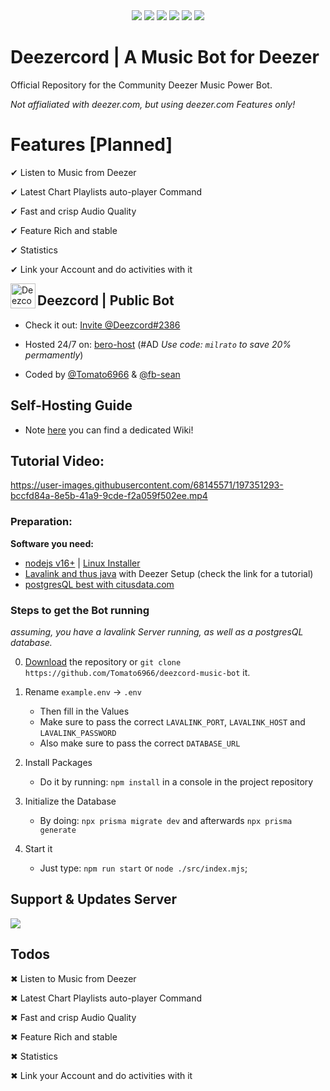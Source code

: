 <div align="center">
 <a href="https://discord.gg/7KJnTDKQ8N" target="_blank"><img src="https://img.shields.io/maintenance/yes/2023?style=for-the-badge" /></a>
 <a href="https://discord.gg/7KJnTDKQ8N" target="_blank"><img src="https://img.shields.io/discord/1034415148263297045?color=blue&label=support&style=for-the-badge&logoColor=white" /></a>
 <a href="https://www.deezer.com" target="_blank"><img src="https://img.shields.io/badge/Deezer-FEAA2D?style=for-the-badge&logo=deezer&logoColor=white"/></a>
 <a href="https://www.postgresql.org" target="_blank"><img src="https://img.shields.io/badge/postgres-%23316192.svg?style=for-the-badge&logo=postgresql&logoColor=white"/></a>
 <a href="https://www.nodejs.org" target="_blank"><img src="https://img.shields.io/badge/node.js-6DA55F?style=for-the-badge&logo=node.js&logoColor=white"/></a>
 <a href="https://www.fastify.io/" target="_blank"><img src="https://img.shields.io/badge/fastify-%23000000.svg?style=for-the-badge&logo=fastify&logoColor=white" /></a>
</div>

# Deezercord | A Music Bot for Deezer

Official Repository for the Community Deezer Music Power Bot. 

*Not affialiated with deezer.com, but using deezer.com Features only!*

# Features [Planned]

✔ Listen to Music from Deezer

✔ Latest Chart Playlists auto-player Command

✔ Fast and crisp Audio Quality

✔ Feature Rich and stable

✔ Statistics

✔ Link your Account and do activities with it


<img align="left" width="40" height="40" src="https://media.discordapp.net/attachments/1034419117853257738/1034421249356603482/Logo_cropped.png" alt="Deezcord Logo">

## Deezcord | Public Bot

- Check it out: [Invite @Deezcord#2386](https://discord.com/oauth2/authorize?client_id=1032998523123290182&scope=bot&permissions=279218310144)

- Hosted 24/7 on: [bero-host](https://bero.milrato.dev) (#AD *Use code: `milrato` to save 20% permamently*)

- Coded by [@Tomato6966](https://github.com/Tomato6966) & [@fb-sean](https://github.com/fb-sean)

## Self-Hosting Guide

- Note [here](https://github.com/Tomato6966/deezcord-music-bot/wiki) you can find a dedicated Wiki!

## Tutorial Video:

https://user-images.githubusercontent.com/68145571/197351293-bccfd84a-8e5b-41a9-9cde-f2a059f502ee.mp4

### Preparation:

**Software you need:**

 - [nodejs v16+](https://nodejs.org/en/download/) | [Linux Installer](https://github.com/Tomato6966/Debian-Cheat-Sheet-Setup/wiki/3.1-Install-nodejs-and-npm)
 - [Lavalink and thus java](https://github.com/Tomato6966/deezcord-music-bot/tree/LavalinkServer) with Deezer Setup (check the link for a tutorial)
 - [postgresQL best with citusdata.com](https://docs.citusdata.com/en/v11.1/installation/single_node_debian.html)
 
### Steps to get the Bot running

*assuming, you have a lavalink Server running, as well as a postgresQL database.*

0. [Download](https://github.com/Tomato6966/deezcord-music-bot/archive/refs/heads/main.zip) the repository or `git clone https://github.com/Tomato6966/deezcord-music-bot` it.

1. Rename `example.env` -> `.env`
    - Then fill in the Values
    - Make sure to pass the correct `LAVALINK_PORT`, `LAVALINK_HOST` and `LAVALINK_PASSWORD`
    - Also make sure to pass the correct `DATABASE_URL`

2. Install Packages
    - Do it by running: `npm install` in a console in the project repository
    
3. Initialize the Database
    - By doing: `npx prisma migrate dev` and afterwards `npx prisma generate`

4. Start it
    - Just type: `npm run start` or `node ./src/index.mjs`;


## Support & Updates Server

<a href="https://discord.gg/7KJnTDKQ8N" target="_blank"><img src="https://discord.com/api/guilds/1034415148263297045/widget.png?style=banner4" /></a>


## Todos

✖ Listen to Music from Deezer

✖ Latest Chart Playlists auto-player Command

✖ Fast and crisp Audio Quality

✖ Feature Rich and stable

✖ Statistics

✖ Link your Account and do activities with it




